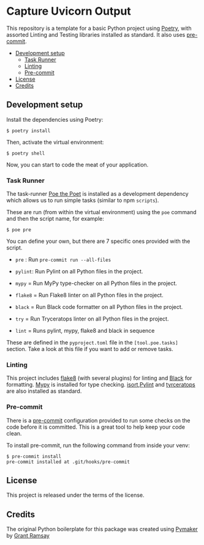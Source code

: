 # Capture Uvicorn Output <!-- omit in toc -->

This repository is a template for a basic Python project using
[Poetry](https://python-poetry.org/), with assorted Linting and Testing
libraries installed as standard. It also uses
[pre-commit](https://pre-commit.com/).

- [Development setup](#development-setup)
  - [Task Runner](#task-runner)
  - [Linting](#linting)
  - [Pre-commit](#pre-commit)
- [License](#license)
- [Credits](#credits)

## Development setup

Install the dependencies using Poetry:

```console
$ poetry install
```

Then, activate the virtual environment:

```console
$ poetry shell
```

Now, you can start to code the meat of your application.

### Task Runner

The task-runner [Poe the Poet](https://github.com/nat-n/poethepoet) is installed
as a development dependency which allows us to run simple tasks (similar to npm
`scripts`).

These are run (from within the virtual environment) using the `poe` command and
then the script name, for example:

```console
$ poe pre
```

You can define your own, but there are 7 specific ones provided with the script.

- `pre` : Run `pre-commit run --all-files`
- `pylint`: Run Pylint on all Python files in the project.
- `mypy` = Run MyPy type-checker on all Python files in the project.
- `flake8` = Run Flake8 linter on all Python files in the project.
- `black` = Run Black code formatter on all Python files in the project.
- `try` = Run Tryceratops linter on all Python files in the project.

- `lint` = Runs pylint, mypy, flake8 and black in sequence

These are defined in the `pyproject.toml` file in the `[tool.poe.tasks]`
section. Take a look at this file if you want to add or remove tasks.

### Linting

This project includes [flake8](https://flake8.pycqa.org/en/latest/) (with
several plugins) for linting and
[Black](https://black.readthedocs.io/en/stable/) for formatting.
[Mypy](http://mypy-lang.org/) is installed for type checking.
[isort](https://pycqa.github.io/isort/),[Pylint](https://pylint.org/) and
[tyrceratops](https://github.com/guilatrova/tryceratops) are also installed as
standard.

### Pre-commit

There is a [pre-commit](https://pre-commit.com/) configuration provided to run
some checks on the code before it is committed.  This is a great tool to help
keep your code clean.

To install pre-commit, run the following command from inside your venv:

```console
$ pre-commit install
pre-commit installed at .git/hooks/pre-commit
```

## License

This project is released under the terms of the  license.

## Credits

The original Python boilerplate for this package was created using
[Pymaker](https://github.com/seapagan/py-maker) by [Grant
Ramsay](https://github.com/seapagan)
